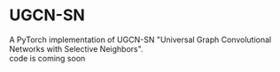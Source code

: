 # UGCN-SN
A PyTorch implementation of UGCN-SN "Universal Graph Convolutional Networks with Selective Neighbors". <br>
code is coming soon
